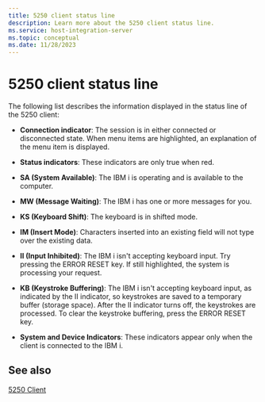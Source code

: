 ```yaml
---
title: 5250 client status line
description: Learn more about the 5250 client status line.
ms.service: host-integration-server
ms.topic: conceptual
ms.date: 11/28/2023
---
```


# 5250 client status line

The following list describes the information displayed in the status line of the 5250 client:

- **Connection indicator**: The session is in either connected or disconnected state. When menu items are highlighted, an explanation of the menu item is displayed.

- **Status indicators**: These indicators are only true when red.

- **SA (System Available)**: The IBM i is operating and is available to the computer.

- **MW (Message Waiting)**: The IBM i has one or more messages for you.

- **KS (Keyboard Shift)**: The keyboard is in shifted mode.

- **IM (Insert Mode)**: Characters inserted into an existing field will not type over the existing data.

- **II (Input Inhibited)**: The IBM i isn't accepting keyboard input. Try pressing the ERROR RESET key. If still highlighted, the system is processing your request.

- **KB (Keystroke Buffering)**: The IBM i isn't accepting keyboard input, as indicated by the II indicator, so keystrokes are saved to a temporary buffer (storage space). After the II indicator turns off, the keystrokes are processed. To clear the keystroke buffering, press the ERROR RESET key.

- **System and Device Indicators**: These indicators appear only when the client is connected to the IBM i.

## See also  

[5250 Client](../core/5250-client1.md)
